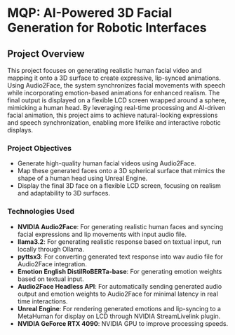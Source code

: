 # MQP: AI-Powered 3D Facial Generation for Robotic Interfaces
## Project Overview 
This project focuses on generating realistic human facial video and mapping it onto a 3D surface to create expressive, lip-synced animations. Using Audio2Face, the system synchronizes facial movements with speech while incorporating emotion-based animations for enhanced realism. The final output is displayed on a flexible LCD screen wrapped around a sphere, mimicking a human head. By leveraging real-time processing and AI-driven facial animation, this project aims to achieve natural-looking expressions and speech synchronization, enabling more lifelike and interactive robotic displays.

### Project Objectives
 - Generate high-quality human facial videos using Audio2Face.  
 - Map these generated faces onto a 3D spherical surface that mimics the shape of a human head using Unreal Engine.  
 - Display the final 3D face on a flexible LCD screen, focusing on realism and adaptability to 3D surfaces.

### Technologies Used
 - **NVIDIA Audio2Face**: For generating realistic human faces and syncing facial expressions and lip movements with input audio file.
 - **llama3.2**: For generating realistic response based on textual input, run locally through Ollama. 
 - **pyttsx3**: For converting generated text response into wav audio file for Audio2Face integration.
 - **Emotion English DistilRoBERTa-base**: For generating emotion weights based on textual input.
 - **Audio2Face Headless API**: For automatically sending generated audio output and emotion weights to Audio2Face for minimal latency in real time interactions.
 - **Unreal Engine**: For rendering generated emotions and lip-syncing to a MetaHuman for display on LCD through NVIDIA StreamLivelink plugin. 
 - **NVIDIA GeForce RTX 4090**: NVIDIA GPU to improve processing speeds.

